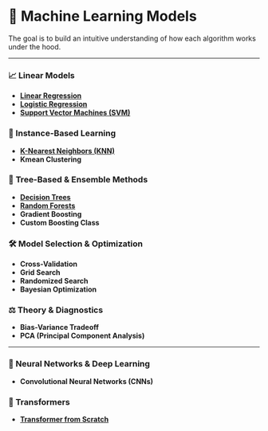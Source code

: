 # 🧠 Machine Learning Models

The goal is to build an intuitive understanding of how each algorithm works under the hood.

---

### 📈 Linear Models
- [**Linear Regression**](https://github.com/Dashibug/ML-DL-Models-from-scratch/blob/main/linear-regression.ipynb)
- [**Logistic Regression**](https://github.com/Dashibug/ML-DL-Models-from-scratch/blob/main/logistic-regression.ipynb)
- [**Support Vector Machines (SVM)**](https://github.com/Dashibug/ML-DL-Models-from-scratch/blob/main/svm.ipynb)

### 👥 Instance-Based Learning
- [**K-Nearest Neighbors (KNN)**](https://github.com/Dashibug/ML-DL-Models-from-scratch/blob/main/knn-clustering.ipynb)
- **Kmean Clustering** 

### 🌳 **Tree-Based & Ensemble Methods**
- [**Decision Trees**](https://github.com/Dashibug/ML-DL-Models-from-scratch/blob/main/decision-trees.ipynb)
- [**Random Forests**](https://github.com/Dashibug/ML-DL-Models-from-scratch/blob/main/random-forest.ipynb)
- **Gradient Boosting** 
- **Custom Boosting Class** 

### 🛠️ Model Selection & Optimization
- **Cross-Validation**
- **Grid Search**
- **Randomized Search**
- **Bayesian Optimization** 

### ⚖️ Theory & Diagnostics
- **Bias-Variance Tradeoff**
- **PCA (Principal Component Analysis)**

---

### 🧠 Neural Networks & Deep Learning
- **Convolutional Neural Networks (CNNs)**

### 🔁 Transformers
- [**Transformer from Scratch**](https://github.com/Dashibug/ML-DL-Models-from-scratch/blob/main/transformer.ipynb)
